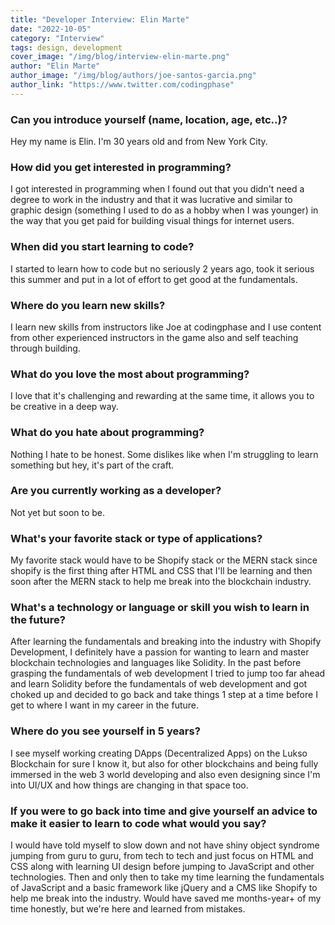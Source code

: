 ```yaml
---
title: "Developer Interview: Elin Marte"
date: "2022-10-05"
category: "Interview"
tags: design, development
cover_image: "/img/blog/interview-elin-marte.png"
author: "Elin Marte"
author_image: "/img/blog/authors/joe-santos-garcia.png"
author_link: "https://www.twitter.com/codingphase"
---
```


### Can you introduce yourself (name, location, age, etc..)?

Hey my name is Elin. I'm 30 years old and from New York City.

### How did you get interested in programming?

I got interested in programming when I found out that you didn't need a degree to work in the industry and that it was lucrative and similar to graphic design (something I used to do as a hobby when I was younger) in the way that you get paid for building visual things for internet users.

### When did you start learning to code?

I started to learn how to code but no seriously 2 years ago, took it serious this summer and put in a lot of effort to get good at the fundamentals.

### Where do you learn new skills?

I learn new skills from instructors like Joe at codingphase and I use content from other experienced instructors in the game also and self teaching through building.

### What do you love the most about programming?

I love that it's challenging and rewarding at the same time, it allows you to be creative in a deep way.

### What do you hate about programming?

Nothing I hate to be honest. Some dislikes like when I'm struggling to learn something but hey, it's part of the craft.

### Are you currently working as a developer?

Not yet but soon to be.

### What's your favorite stack or type of applications?

My favorite stack would have to be Shopify stack or the MERN stack since shopify is the first thing after HTML and CSS that I'll be learning and then soon after the MERN stack to help me break into the blockchain industry.

### What's a technology or language or skill you wish to learn in the future?

After learning the fundamentals and breaking into the industry with Shopify Development, I definitely have a passion for wanting to learn and master blockchain technologies and languages like Solidity. In the past before grasping the fundamentals of web development I tried to jump too far ahead and learn Solidity before the fundamentals of web development and got choked up and decided to go back and take things 1 step at a time before I get to where I want in my career in the future.

### Where do you see yourself in 5 years?

I see myself working creating DApps (Decentralized Apps) on the Lukso Blockchain for sure I know it, but also for other blockchains and being fully immersed in the web 3 world developing and also even designing since I'm into UI/UX and how things are changing in that space too.

### If you were to go back into time and give yourself an advice to make it easier to learn to code what would you say?

I would have told myself to slow down and not have shiny object syndrome jumping from guru to guru, from tech to tech and just focus on HTML and CSS along with learning UI design before jumping to JavaScript and other technologies. Then and only then to take my time learning the fundamentals of JavaScript and a basic framework like jQuery and a CMS like Shopify to help me break into the industry. Would have saved me months-year+ of my time honestly, but we're here and learned from mistakes.
